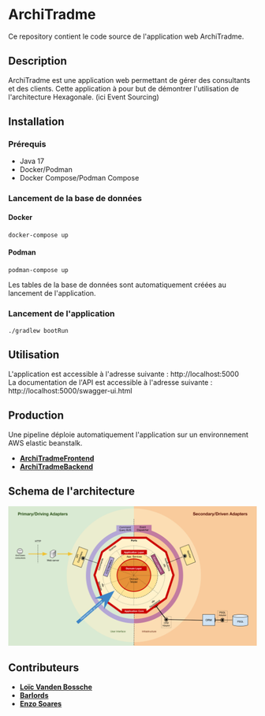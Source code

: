 # ArchiTradme
Ce repository contient le code source de l'application web ArchiTradme.

## Description
ArchiTradme est une application web permettant de gérer des consultants et des clients.
Cette application à pour but de démontrer l'utilisation de l'architecture Hexagonale. (ici Event Sourcing)

## Installation

### Prérequis
- Java 17
- Docker/Podman
- Docker Compose/Podman Compose

### Lancement de la base de données

#### Docker
```shell
docker-compose up
```

#### Podman
```shell
podman-compose up
```

Les tables de la base de données sont automatiquement créées au lancement de l'application.

### Lancement de l'application
```shell
./gradlew bootRun
```

## Utilisation
L'application est accessible à l'adresse suivante : http://localhost:5000<br>
La documentation de l'API est accessible à l'adresse suivante : http://localhost:5000/swagger-ui.html

## Production
Une pipeline déploie automatiquement l'application sur un environnement AWS elastic beanstalk.
- [**ArchiTradmeFrontend**](https://www.archi-tradme.link/)
- [**ArchiTradmeBackend**](https://api.archi-tradme.link/)

## Schema de l'architecture

![ArchiTradme](./schema.svg)


## Contributeurs
- [**Loïc Vanden Bossche**](https://github.com/Loic-Vanden-Bossche)
- [**Barlords**](https://github.com/Barlords)
- [**Enzo Soares**](https://github.com/enzoSoa)